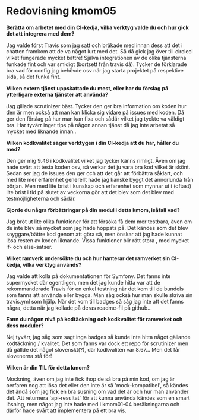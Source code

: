 ---
---
Redovisning kmom05
=========================

**Berätta om arbetet med din CI-kedja, vilka verktyg valde du och hur gick det att integrera med dem?**

Jag valde först Travis som jag satt och bråkade med innan dess att det i chatten framkom att de va något lurt med det.
Så då gick jag över till circleci vilket fungerade mycket bättre!
Själva integrationen av de olika tjänsterna funkade fint och var smidigt (bortsett från travis då).
Tycker de förklarade bra vad för config jag behövde osv när jag starta projektet på respektive sida, så det funka fint.

**Vilken extern tjänst uppskattade du mest, eller har du förslag på ytterligare externa tjänster att använda?**

Jag gillade scrutinizer bäst. Tycker den ger bra information om koden hur den är men också att man kan klicka sig vidare på issues  med koden.
Då ger den förslag på hur man kan fixa och sådär  vilket jag tyckte va väldigt bra.
Har tyvärr inget tips på  någon annan tjänst då jag inte arbetat så mycket med liknande innan..

**Vilken kodkvalitet säger verktygen i din CI-kedja att du har, håller du med?**

Den ger mig 9.46 i kodkvalitet vilket jag tycker känns rimligt. Även om jag hade svårt att testa koden osv, så verkar det ju vara bra kod
vilket är skönt. Sedan ser jag de issues den ger och att det går att förbättra såklart, och med lite mer erfarenhet generellt hade jag kanske byggt det annorlunda från början.
Men med lite brist i kunskap och erfarenhet som mynnar ut i (oftast) lite brist i tid på slutet av veckorna gör att det blev som det blev med testmöjligheterna och sådär.

**Gjorde du några förbättringar på din modul i detta kmom, isåfall vad?**

Jag bröt ut lite olika funktioner för att försöka få dem mer testbara, även om de inte blev så mycket som jag hade hoppats på.
Det kändes som det blev snyggare/bättre kod genom att göra så, men önskar att jag hade kunnat lösa resten av koden liknande. Vissa funktioner blir
rätt stora , med mycket if- och else-satser.

**Vilket ramverk undersökte du och hur hanterar det ramverket sin CI-kedja, vilka verktyg används?**

Jag valde att kolla på dokumentationen för Symfony. Det fanns inte supermycket där egentligen, men det jag kunde hitta var att de rekommanderade Travis för en enkel testning när det kom till de bundels som fanns att använda eller bygga. Man såg också hur man skulle skriva sin travis.yml som hjälp.
När det kom till badges så såg jag inte att det fanns några, detta när jag kollade på deras readme-fil på github...

**Fann du någon nivå på kodtäckning och kodkvalitet för ramverket och dess moduler?**

Nej tyvärr, jag såg som sagt inga badges så kunde inte hitta något gällande kodtäckning / kvalitet.
Det som fanns var dock ett repo för scrutinizer men då gällde det något slovenskt(?), där kodkvaliten var 8.67... Men det får slovenerna stå för!

**Vilken är din TIL för detta kmom?**

Mockning, även om  jag inte fick ihop de så bra på min kod, om jag är oerfaren nog att lösa det eller den inte är så 'mock-kompatibel', så kändes det ändå som jag fick
en bra susning om vad det är och hur man använder det. Att returnera 'api-resultat' för att kunna använda kändes som en smart lösning, men något jag inte hade med i kmom01-04 beräkningarna och därför hade svårt att
implementera på ett bra vis.
